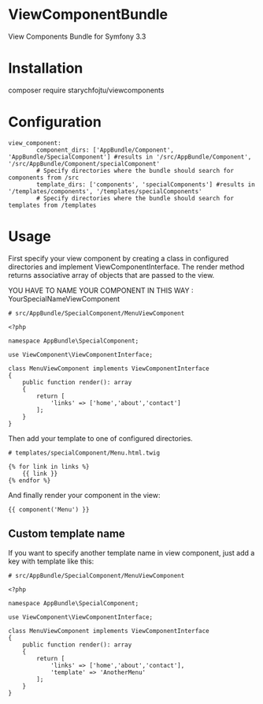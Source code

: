 # ViewComponentBundle
View Components Bundle for Symfony 3.3

# Installation
composer require starychfojtu/viewcomponents

# Configuration

```
view_component:
        component_dirs: ['AppBundle/Component', 'AppBundle/SpecialComponent'] #results in '/src/AppBundle/Component', '/src/AppBundle/Component/specialComponent'
        # Specify directories where the bundle should search for components from /src
        template_dirs: ['components', 'specialComponents'] #results in '/templates/components', '/templates/specialComponents'
        # Specify directories where the bundle should search for templates from /templates
```

# Usage

First specify your view component by creating a class in configured directories
and implement ViewComponentInterface. The render method returns associative array of
objects that are passed to the view.

YOU HAVE TO NAME YOUR COMPONENT IN THIS WAY : YourSpecialNameViewComponent

```
# src/AppBundle/SpecialComponent/MenuViewComponent

<?php

namespace AppBundle\SpecialComponent;

use ViewComponent\ViewComponentInterface;

class MenuViewComponent implements ViewComponentInterface
{
    public function render(): array
    {
        return [
            'links' => ['home','about','contact']
        ];
    }
}

```

Then add your template to one of configured directories.

```
# templates/specialComponent/Menu.html.twig

{% for link in links %}
    {{ link }}
{% endfor %}
```

And finally render your component in the view:

```
{{ component('Menu') }}
```

## Custom template name

If you want to specify another template name in view component, just add
a key with template like this:

```
# src/AppBundle/SpecialComponent/MenuViewComponent

<?php

namespace AppBundle\SpecialComponent;

use ViewComponent\ViewComponentInterface;

class MenuViewComponent implements ViewComponentInterface
{
    public function render(): array
    {
        return [
            'links' => ['home','about','contact'],
            'template' => 'AnotherMenu'
        ];
    }
}

```